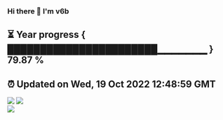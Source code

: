### Hi there 👋  I'm v6b  
⏳ Year progress { ███████████████████████▁▁▁▁▁▁▁ } 79.87 %
---
⏰ Updated on Wed, 19 Oct 2022 12:48:59 GMT
---
![](https://github-readme-stats.vercel.app/api?username=v6b&bg_color=30,e96443,904e95&title_color=fff&text_color=fff&layout=compact)
![](https://github-readme-stats.vercel.app/api/top-langs/?username=v6b&layout=compact&bg_color=30,e96443,904e95&title_color=fff&text_color=fff)  
![](https://gcore.jsdelivr.net/gh/v6b/v6b@main/assets/github-contribution-grid-snake.svg)

